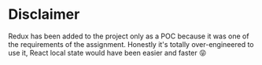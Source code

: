 # Disclaimer
Redux has been added to the project only as a POC because it was one of the requirements of the assignment.
Honestly it's totally over-engineered to use it, React local state would have been easier and faster 😝
